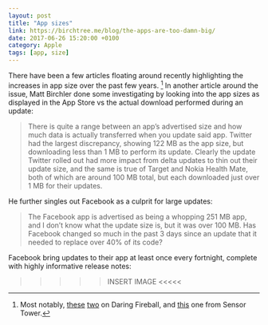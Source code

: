 ```yaml
---
layout: post
title: "App sizes"
link: https://birchtree.me/blog/the-apps-are-too-damn-big/
date: 2017-06-26 15:20:00 +0100
category: Apple
tags: [app, size]
---
```


There have been a few articles floating around recently highlighting the increases in app size over the past few years. [^1] In another article around the issue, Matt Birchler done some investigating by looking into the app sizes as displayed in the App Store vs the actual download performed during an update:

>There is quite a range between an app’s advertised size and how much data is actually transferred when you update said app. Twitter had the largest discrepancy, showing 122 MB as the app size, but downloading less than 1 MB to perform its update. Clearly the update Twitter rolled out had more impact from delta updates to thin out their update size, and the same is true of Target and Nokia Health Mate, both of which are around 100 MB total, but each downloaded just over 1 MB for their updates.

He further singles out Facebook as a culprit for large updates:

>The Facebook app is advertised as being a whopping 251 MB app, and I don’t know what the update size is, but it was over 100 MB. Has Facebook changed so much in the past 3 days since an update that it needed to replace over 40% of its code?

Facebook bring updates to their app at least once every fortnight, complete with highly informative release notes:

>>>>> INSERT IMAGE <<<<<



[^1]: Most notably, [these][df1] [two][df2] on Daring Fireball, and [this][st] one from Sensor Tower.

[df1]:https://daringfireball.net/linked/2017/06/22/darke-bad-app-citizens
[df2]:https://daringfireball.net/linked/2017/06/22/sandofsky-app-bloat
[st]:https://sensortower.com/blog/ios-app-size-growth
